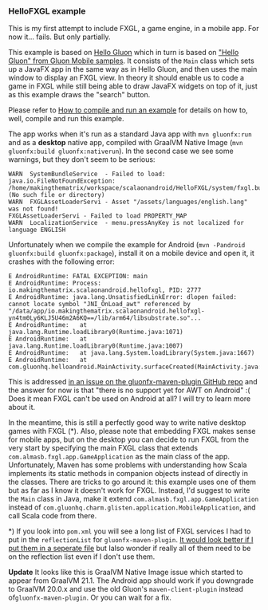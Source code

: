 ### HelloFXGL example

This is my first attempt to include FXGL, a game engine, in a mobile app. For now it... fails. But only partially.  

This example is based on [Hello Gluon](https://github.com/makingthematrix/scalaonandroid/tree/main/hellogluon) which
in turn is based on ["Hello Gluon" from Gluon Mobile samples](https://github.com/gluonhq/gluon-samples/tree/master/HelloGluon). 
It consists of the `Main` class which sets up a JavaFX app in the same way as in Hello Gluon, and then uses the main window to
display an FXGL view. In theory it should enable us to code a game in FXGL while still being able to draw JavaFX widgets
on top of it, just as this example draws the "search" button. 

Please refer to [How to compile and run an example](https://github.com/makingthematrix/scalaonandroid/wiki/How-to-compile-and-run-an-example)
for details on how to, well, compile and run this example.

The app works when it's run as a standard Java app with `mvn gluonfx:run` and as a **desktop** native app, compiled
with GraalVM Native Image (`mvn gluonfx:build gluonfx:nativerun`). In the second case we see some warnings, but they don't
seem to be serious:
```
WARN  SystemBundleService  - Failed to load: java.io.FileNotFoundException: /home/makingthematrix/workspace/scalaonandroid/HelloFXGL/system/fxgl.bundle (No such file or directory)
WARN  FXGLAssetLoaderServi - Asset "/assets/languages/english.lang" was not found!
FXGLAssetLoaderServi - Failed to load PROPERTY_MAP
WARN  LocalizationService  - menu.pressAnyKey is not localized for language ENGLISH
```

Unfortunately when we compile the example for Android (`mvn -Pandroid gluonfx:build gluonfx:package`), install it on 
a mobile device and open it, it crashes with the following error:
```
E AndroidRuntime: FATAL EXCEPTION: main
E AndroidRuntime: Process: io.makingthematrix.scalaonandroid.hellofxgl, PID: 2777
E AndroidRuntime: java.lang.UnsatisfiedLinkError: dlopen failed: cannot locate symbol "JNI_OnLoad_awt" referenced by "/data/app/io.makingthematrix.scalaonandroid.hellofxgl-yn4tm0Ly6KLJ5U46m2A6KQ==/lib/arm64/libsubstrate.so"...
E AndroidRuntime: 	at java.lang.Runtime.loadLibrary0(Runtime.java:1071)
E AndroidRuntime: 	at java.lang.Runtime.loadLibrary0(Runtime.java:1007)
E AndroidRuntime: 	at java.lang.System.loadLibrary(System.java:1667)
E AndroidRuntime: 	at com.gluonhq.helloandroid.MainActivity.surfaceCreated(MainActivity.java:104)
```

This is addressed [in an issue on the gluonfx-maven-plugin GitHub repo](https://github.com/gluonhq/gluonfx-maven-plugin/issues/349)
and the answer for now is that "there is no support yet for AWT on Android" :( Does it mean FXGL can't be used on Android at all?
I will try to learn more about it.

In the meantime, this is still a perfectly good way to write native desktop games with FXGL (*). Also, please note that
embedding FXGL makes sense for mobile apps, but on the desktop you can decide to run FXGL from the very start by specifying
the main FXGL class that extends `com.almasb.fxgl.app.GameApplication` as the main class of the app. Unfortunately, Maven 
has some problems with understanding how Scala implements its static methods in companion objects instead of directly in 
the classes. There are tricks to go around it: this example uses one of them but as far as I know it doesn't work for FXGL. 
Instead, I'd suggest to write the `Main` class in Java, make it extend `com.almasb.fxgl.app.GameApplication` instead of 
`com.gluonhq.charm.glisten.application.MobileApplication`, and call Scala code from there.

*) If you look into `pom.xml` you will see a long list of FXGL services I had to put in the `reflectionList` for `gluonfx-maven-plugin`.
[It would look better if I put them in a seperate file](https://www.graalvm.org/reference-manual/native-image/Reflection/) 
but Ialso wonder if really all of them need to be on the reflection list even if I don't use them.

**Update**
It looks like this is GraalVM Native Image issue which started to appear from GraalVM 21.1. The Android app should work if you downgrade to GraalVM 20.0.x and use the old Gluon's `maven-client-plugin` instead of`gluonfx-maven-plugin`. Or you can wait for a fix. 
